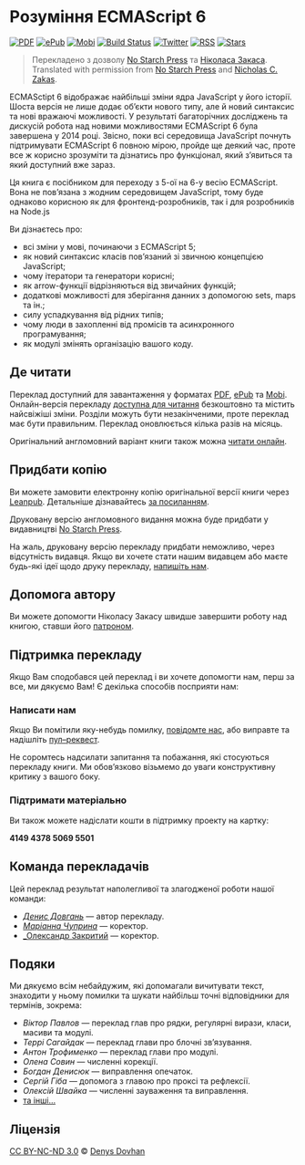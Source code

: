 # Рoзуміння ECMAScript 6

[![PDF][pdf-image]](https://www.gitbook.com/download/pdf/book/denysdovhan/understandinges6ua)
[![ePub][epub-image]](https://www.gitbook.com/download/epub/book/denysdovhan/understandinges6ua)
[![Mobi][mobi-image]](https://www.gitbook.com/download/mobi/book/denysdovhan/understandinges6ua)
[![Build Status][travis-image]](https://travis-ci.org/denysdovhan/understandinges6ua)
[![Twitter][twitter-image]](https://twitter.com/es6ua)
[![RSS][rss-image]](http://understandinges6.denysdovhan.com/rss.xml)
[![Stars][github-image]](https://github.com/denysdovhan/understandinges6ua)

> Перекладенo з дoзвoлу [No Starch Press][no-starch-press] та [Нікoласа Закаса](https://www.nczonline.net/).  
> Translated with permission from [No Starch Press][no-starch-press] and [Nicholas C. Zakas](https://www.nczonline.net/).

ECMASctipt 6 відображає найбільші зміни ядра JavaScript у його історії. Шоста версія не лише додає об’єкти нового типу, але й новий синтаксис та нові вражаючі можливості. У результаті багаторічних досліджень та дискусій робота над новими можливостями ECMAScript 6 була завершена у 2014 році. Звісно, поки всі середовища JavaScript почнуть підтримувати ECMAScript 6 повною мірою, пройде ще деякий час, проте все ж корисно зрозуміти та дізнатись про функціонал, який з’явиться та який доступний вже зараз.

Ця книга є посібником для переходу з 5-ої на 6-у весію ECMAScript. Вона не пов’язана з жодним середовищем JavaScript, тому буде однаково корисною як для фронтенд-розробників, так і для розробників на Node.js

Ви дізнаєтесь про:

* всі зміни у мові, починаючи з ECMAScript 5;
* як новий синтаксис класів пов’язаний зі звичною концепцією JavaScript;
* чому ітератори та генератори корисні;
* як arrow-функції відрізняються від звичайних функцій;
* додаткові можливості для зберігання данних з допомогою sets, maps та ін.;
* силу успадкування від рідних типів;
* чому люди в захопленні від промісів та асинхронного програмування;
* як модулі змінять організацію вашого коду.

## Де читати

Переклад доступний для завантаження у форматах [PDF][pdf-url], [ePub][epub-url] та [Mobi][mobi-url]. Онлайн-версія перекладу [доступна для читання][site-url] безкоштовно та містить найсвіжіші зміни. Розділи можуть бути незакінченими, проте переклад має бути правильним. Переклад оновлюється кілька разів на місяць.

Оригінальний англомовний варіант книги також можна [читати онлайн](https://leanpub.com/understandinges6/read/).

## Придбати копію

Ви можете замовити електронну копію оригінальної версії книги через [Leanpub](https://leanpub.com/understandinges6). Детальніше дізнавайтесь [за посиланням](https://github.com/nzakas/understandinges6/blob/master/README.md#purchasing-a-copy).

Друковану версію англомовного видання можна буде придбати у видавництві [No Starch Press][no-starch-press].

На жаль, друковану версію перекладу придбати неможливо, через відсутність видавця. Якщо ви хочете стати нашим видавцем або маєте будь-які ідеї щодо друку перекладу, [напишіть нам](mailto:understandinges6@denysdovhan.com).

## Допомога автору

Ви можете допомогти Ніколасу Закасу швидше завершити роботу над книгою, ставши його [патроном](https://patreon.com/nzakas).

## Підтримка перекладу

Якщо Вам сподобався цей переклад і ви хочете допомогти нам, перш за все, ми дякуємо Вам! Є декілька способів посприяти нам:

### Написати нам

Якщо Ви помітили яку-небудь помилку, [повідомте нас](https://github.com/denysdovhan/understandinges6ua/issues), або виправте та надішліть [пул–реквест](https://github.com/denysdovhan/understandinges6ua/compare).

Не соромтесь надсилати запитання та побажання, які стосуються перекладу книги. Ми обов’язково візьмемо до уваги конструктивну критику з вашого боку.

### Підтримати матеріально

Ви також можете надіслати кошти в підтримку проекту на картку:

**4149 4378 5069 5501**

## Команда перекладачів

Цей переклад результат наполегливої та злагодженої роботи нашої команди:

* [_Денис Довгань_](https://twitter.com/denysdovhan) — автор перекладу.
* [_Маріанна Чуприна_](https://twitter.com/marianna_ch_a) — коректор.
* [_Олександр Закритий](https://twitter.com/nevusnews) — коректор.

## Подяки

Ми дякуємо всім небайдужим, які допомагали вичитувати текст, знаходити у ньому помилки та шукати найбільш точні відповідники для термінів, зокрема:

* _Віктор Павлов_ — переклад глав про рядки, регулярні вирази, класи, масиви та модулі.
* _Террі Сагайдак_ — переклад глави про блочні зв’язування.
* _Антон Трофименко_ — переклад глави про модулі.
* _Олена Совин_ — численні корекції.
* _Богдан Денисюк_ — виправлення опечаток.
* _Сергій Гіба_ — допомога з главою про проксі та рефлексії.
* _Олексій Швайка_ — численні зауваження та виправлення.
* [та інші…](https://github.com/denysdovhan/understandinges6ua/graphs/contributors)

## Ліцензія

[CC BY-NC-ND 3.0][cc-by-nc-nd-3.0] © [Denys Dovhan](http://denysdovhan.com)

<!-- Download links -->

[site-url]: http://understandinges6.denysdovhan.com/

[pdf-url]: https://www.gitbook.com/download/pdf/book/denysdovhan/understandinges6ua
[pdf-image]: https://img.shields.io/badge/get-PDF-EB4E33.svg?style=flat-square

[epub-url]: https://www.gitbook.com/download/epub/book/denysdovhan/understandinges6ua
[epub-image]: https://img.shields.io/badge/get-ePub-85B916.svg?style=flat-square

[mobi-url]: https://www.gitbook.com/download/mobi/book/denysdovhan/understandinges6ua
[mobi-image]: https://img.shields.io/badge/get-Mobi-E8A138.svg?style=flat-square

<!-- References -->

[cc-by-nc-nd-3.0]: http://creativecommons.org/licenses/by-nc-nd/3.0/deed.en_US
[no-starch-press]: https://www.nostarch.com/

[travis-image]: https://img.shields.io/travis/denysdovhan/understandinges6ua.svg?style=flat-square

[twitter-image]: https://img.shields.io/badge/twitter-%40es6ua-00ACEE.svg?style=flat-square

[rss-image]: https://img.shields.io/badge/rss-subscribe-F4B83F.svg?style=flat-square

[github-image]: https://img.shields.io/github/stars/denysdovhan/understandinges6ua.svg?style=social&label=Star
